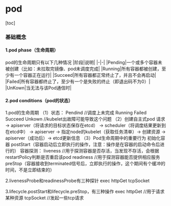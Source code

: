 # pod
[toc]
### 基础概念
#### 1.pod phase（生命周期）
pod的生命周期只有以下几种情况
|阶段|说明|
|-|-|
|Pending|一个或多个容器未被创建（比如：未拉取完镜像、pod未调度完成|
|Running|所有容器都被创建，至少有一个容器正在运行|
|Succeed|所有容器都正常终止了，并且不会再启动|
|Failed|所有容器都终止了，至少有一个是失败的终止（即退出码不为0）|
|UnKown|当无法与该Pod通信时|

#### 2.pod conditions（pod的状态）





1.pod的生命周期
（1）状态：
  Pendind                //调度上未完成
  Running
  Failed
  Succeed
  Unkown               //kubelet出故障可能导致这个问题
（2）创建自主式pod
  请求 -> apiserver（将请求的目标状态保存在etcd） -> scheduler（将调度结果更新到在etcd中） -> apiserver -> 指定node的kubelet（获取任务清单）-> 创建资源 -> apiserver（成功后）-> etcd更新信息
（3）Pod生命周期中的重要行为
  初始化容器
  postStart（容器启动后立即执行的操作，注意：操作是在容器的启动命令后进行的）
  容器探测：
    liveness         //用于探测容器是否存活，当发现不存活，会根据restartPolicy判断是否重启该pod
    readiness      	//用于探测容器能否提供相应服务
  preStop（容器接收到terminated信号后，立即执行的操作，这个期间有个缓冲的时间，不是立即结束的）

2.livenessProbe和readinessProbe有三种探针
  exec
  httpGet
  tcpSocket

3.lifecycle.postStart和lifecycle.preStop，有三种操作
  exec
  httpGet                  //用于请求某种资源
  tcpSocket               //发起一些tcp请求
